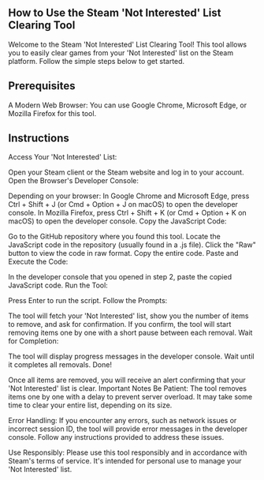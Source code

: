 ## How to Use the Steam 'Not Interested' List Clearing Tool
Welcome to the Steam 'Not Interested' List Clearing Tool! This tool allows you to easily clear games from your 'Not Interested' list on the Steam platform. Follow the simple steps below to get started.

## Prerequisites
A Modern Web Browser: You can use Google Chrome, Microsoft Edge, or Mozilla Firefox for this tool.

## Instructions
Access Your 'Not Interested' List:

Open your Steam client or the Steam website and log in to your account.
Open the Browser's Developer Console:

Depending on your browser:
In Google Chrome and Microsoft Edge, press Ctrl + Shift + J (or Cmd + Option + J on macOS) to open the developer console.
In Mozilla Firefox, press Ctrl + Shift + K (or Cmd + Option + K on macOS) to open the developer console.
Copy the JavaScript Code:

Go to the GitHub repository where you found this tool.
Locate the JavaScript code in the repository (usually found in a .js file).
Click the "Raw" button to view the code in raw format.
Copy the entire code.
Paste and Execute the Code:

In the developer console that you opened in step 2, paste the copied JavaScript code.
Run the Tool:

Press Enter to run the script.
Follow the Prompts:

The tool will fetch your 'Not Interested' list, show you the number of items to remove, and ask for confirmation.
If you confirm, the tool will start removing items one by one with a short pause between each removal.
Wait for Completion:

The tool will display progress messages in the developer console. Wait until it completes all removals.
Done!

Once all items are removed, you will receive an alert confirming that your 'Not Interested' list is clear.
Important Notes
Be Patient: The tool removes items one by one with a delay to prevent server overload. It may take some time to clear your entire list, depending on its size.

Error Handling: If you encounter any errors, such as network issues or incorrect session ID, the tool will provide error messages in the developer console. Follow any instructions provided to address these issues.

Use Responsibly: Please use this tool responsibly and in accordance with Steam's terms of service. It's intended for personal use to manage your 'Not Interested' list.


